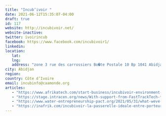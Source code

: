 ```yaml
---
title: "Incub’ivoir "
date: 2021-06-12T15:35:07-04:00
draft: true
id: 117
website: http://incubivoir.net/
website-inactive: 
twitter: ivoirincub
facebook: https://www.facebook.com/incubivoir1/
linkedin: 
location: 
   lat: 
   lng: 
   address: "zone 3 rue des carrossiers Bo�te Postale 10 Bp 1041 Abidjan 10"
city: Abidjan
region: 
country: Côte d’Ivoire
email: incubinfo@caamonde.org
articles:
   - "https://www.afrikatech.com/start-business/incubivoir-environment-startup-project-caravan/"
   - "https://stage.intracen.org/news/With-support-from-FastTrackTech-tech-hubs-boost-innovation-in-West-Africa/"
   - "https://www.water-entrepreneurship-pact.org/2021/05/31/what-weve-been-up-to-in-west-africa-so-far/"
   - "https://inafrik.com/incubivoir-la-passerelle-ideale-entre-porteurs-de-projets-et-investisseurs/"
---
```


